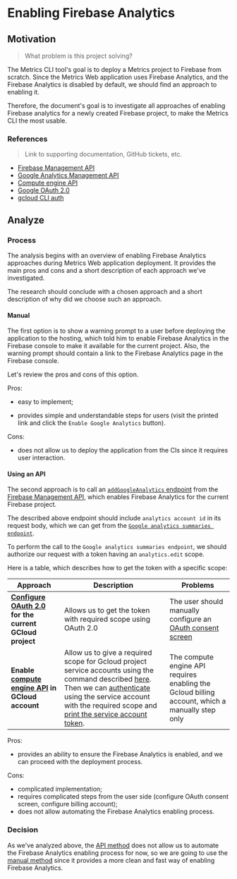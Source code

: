 # Enabling Firebase Analytics

## Motivation
> What problem is this project solving?

The Metrics CLI tool's goal is to deploy a Metrics project to Firebase from scratch. Since the Metrics Web application uses Firebase Analytics, and the Firebase Analytics is disabled by default, we should find an approach to enabling it.

Therefore, the document's goal is to investigate all approaches of enabling Firebase analytics for a newly created Firebase project, to make the Metrics CLI the most usable.

### References
> Link to supporting documentation, GitHub tickets, etc.

- [Firebase Management API](https://firebase.google.com/docs/projects/api/reference/rest)
- [Google Analytics Management API](https://developers.google.com/analytics/devguides/config/mgmt/v3/mgmtReference)
- [Compute engine API](https://cloud.google.com/compute/docs/reference/rest/v1)
- [Google OAuth 2.0](https://developers.google.com/identity/protocols/oauth2)
- [gcloud CLI auth](https://cloud.google.com/sdk/gcloud/reference/auth)

## Analyze

### Process

The analysis begins with an overview of enabling Firebase Analytics approaches during Metrics Web application deployment.
It provides the main pros and cons and a short description of each approach we've investigated.

The research should conclude with a chosen approach and a short description of why did we choose such an approach.

#### Manual

The first option is to show a warning prompt to a user before deploying the application to the hosting, which told him to enable Firebase Analytics in the Firebase console to make it available for the current project. Also, the warning prompt should contain a link to the Firebase Analytics page in the Firebase console.

Let's review the pros and cons of this option.

Pros:

- easy to implement;

- provides simple and understandable steps for users (visit the printed link and click the `Enable Google Analytics` button).

Cons:

- does not allow us to deploy the application from the CIs since it requires user interaction.

#### Using an API

The second approach is to call an [`addGoogleAnalytics` endpoint](https://firebase.google.com/docs/projects/api/reference/rest/v1beta1/projects/addGoogleAnalytics) from the [Firebase Management API](https://firebase.google.com/docs/projects/api/reference/rest), which enables Firebase Analytics for the current Firebase project.

The described above endpoint should include `analytics account id` in its request body, which we can get from the [`Google analytics summaries endpoint`](https://developers.google.com/analytics/devguides/config/mgmt/v3/mgmtReference/management/accountSummaries/list).

To perform the call to the `Google analytics summaries endpoint`, we should authorize our request with a token having an `analytics.edit` scope.

Here is a table, which describes how to get the token with a specific scope:

| Approach | **Description** | **Problems** |
| --- | --- | --- |
| **[Configure OAuth 2.0](https://support.google.com/cloud/answer/6158849) for the current GCloud project** | Allows us to get the token with required scope using OAuth 2.0 | The user should manually configure an [OAuth consent screen](https://support.google.com/cloud/answer/10311615) |
| **Enable [compute engine API](https://cloud.google.com/compute/docs/reference/rest/v1) in GCloud account** | Allow us to give a required scope for Gcloud project service accounts using the command described [here](https://cloud.google.com/compute/docs/access/create-enable-service-accounts-for-instances). Then we can [authenticate](https://cloud.google.com/sdk/gcloud/reference/auth/activate-service-account) using the service account with the required scope and [print the service account token](https://cloud.google.com/sdk/gcloud/reference/auth/print-access-token). | The compute engine API requires enabling the Gcloud billing account, which a manually step only |

Pros:

- provides an ability to ensure the Firebase Analytics is enabled, and we can proceed with the deployment process.

Cons: 

- complicated implementation;
- requires complicated steps from the user side (configure OAuth consent screen, configure billing account);
- does not allow automating the Firebase Analytics enabling process.

### Decision

As we've analyzed above, the [API method](#using-an-api) does not allow us to automate the Firebase Analytics enabling process for now, so
we are going to use the [manual method](#manual) since it provides a more clean and fast way of enabling Firebase Analytics.
